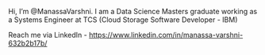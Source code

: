 Hi, I’m @ManassaVarshni. I am a Data Science Masters graduate working as a Systems Engineer at TCS (Cloud Storage Software Developer - IBM)

Reach me via LinkedIn - https://www.linkedin.com/in/manassa-varshni-632b2b17b/

<!---
ManassaVarshni/ManassaVarshni is a ✨ special ✨ repository because its `README.md` (this file) appears on your GitHub profile.
You can click the Preview link to take a look at your changes.
--->
